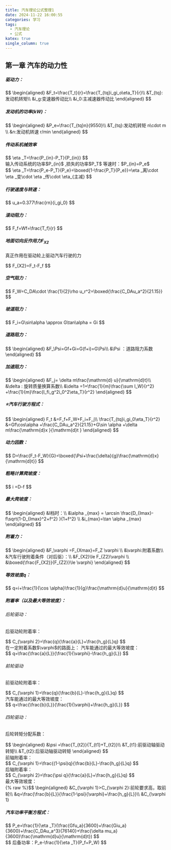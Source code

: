 ```yaml
---
title: 汽车理论公式整理1
date: 2024-11-22 16:00:55
categories: 学习
tags:
  - 汽车理论
  - 公式
katex: true
single_column: true
---
```

## 第一章 汽车的动力性

<!--more-->
##### 驱动力：
<div>
$$
\begin{aligned}
&F_t=\frac{T_t}{r}=\frac{T_{tq}i_gi_o\eta_T}{r}\\
&T_{tq}:发动机转矩\\
&i_g:变速器传动比\\
&i_0:主减速器传动比
\end{aligned}
$$
<div>

##### 发动机的功率(kW)：
<div>$$
\begin{aligned}
&P_e=\frac{T_{tq}n}{9550}\\
&T_{tq}:发动机转矩 n\cdot m \\
&n:发动机转速 r/min
\end{aligned}
$$</div>

##### 传动系机械效率
<div>$$
\eta _T=\frac{P_{in}-P_T}{P_{in}}
$$</div>
<div>
输入传动系统的功率$P_{in}$  ,损失的功率$P_T$  
等速时：$P_{in}=P_e$
<div>$$
\eta _T=\frac{P_e-P_T}{P_e}=\boxed{1-\frac{P_T}{P_e}}=\eta _离\cdot \eta _变\cdot \eta _传\cdot \eta_{主减}
$$</div>

##### 行驶速度与转速：
<div>$$
u_a=0.377\frac{rn}{i_gi_0}
$$</div>

##### 滚动阻力：
<div>$$
F_f=Wf=\frac{T_f}{r}
$$</div>

##### 地面切向反作用力$F_{X2}$
真正作用在驱动轮上驱动汽车行驶的力
<div>$$
F_{X2}=F_t-F_f
$$</div>

##### 空气阻力：
<div>$$
F_W=C_DA\cdot \frac{1}{2}\rho u_r^2=\boxed{\frac{C_DAu_a^2}{21.15}}
$$</div>

##### 坡道阻力：
<div>$$
F_i=G\sin\alpha \approx G\tan\alpha = Gi
$$</div>

##### 道路阻力：
<div>$$
\begin{aligned}
&F_\Psi=Gf+Gi=G(f+i)=G\Psi\\
&\Psi ：道路阻力系数
\end{aligned}
$$</div>

##### 加速阻力：
<div>$$
\begin{aligned}
&F_j= \delta m\frac{\mathrm{d} u}{\mathrm{d}t}\\
&\delta : 旋转质量换算系数\\
&\delta =1+\frac{1}{m}\frac{\sum I_W}{r^2}  +\frac{1}{m}\frac{I_fi_g^2i_0^2\eta_T}{r^2}
\end{aligned}
$$</div>

##### ⭐汽车行驶方程式：
<div>$$
\begin{aligned}
F_t &=F_f+F_W+F_i+F_j\\
\frac{T_{tq}i_gi_0\eta_T}{r^2} &=Gf\cos\alpha +\frac{C_DAu_a^2}{21.15}+G\sin \alpha +\delta m\frac{\mathrm{d}x }{\mathrm{d}t }  
\end{aligned}
$$</div>

##### 动力因数：
<div>$$
D=\frac{F_t-F_W}{G}=\boxed{\Psi+\frac{\delta}{g}\frac{\mathrm{d}x}{\mathrm{d}t}}
$$</div>

##### 粗略计算爬坡度：
<div>$$
i =D-f
$$</div>


##### 最大爬坡度：
<div>$$
\begin{aligned}
&I档时：\\
&\alpha _{max} = \arcsin \frac{D_{Imax}-f\sqrt{1-D_{Imax}^2+f^2} }{1+f^2} \\
&i_{max}=\tan \alpha _{max}
\end{aligned}
$$</div>

##### 附着力：
<div>$$
\begin{aligned}
&F_\varphi =F_{Xmax}=F_Z \varphi \\
&\varphi:附着系数\\
&汽车行驶附着条件（对后驱）：\\
&F_{X2}\le F_{Z2}\varphi \\
&\boxed{\frac{F_{X2}}{F_{Z2}}\le \varphi}
\end{aligned}
$$</div>

##### 等效坡度q：
<div>$$
q=i+\frac{1}{\cos \alpha}\frac{1}{g}\frac{\mathrm{d}u}{\mathrm{d}t}
$$</div>

##### 附着率（以及最大等效坡度）：
###### 后轮驱动：
后驱动轮附着率：
<div>$$
C_{\varphi 2}=\frac{q}{\frac{a}{L}+\frac{h_g}{L}q}
$$</div>
在一定附着系数$\varphi$的路面上：
汽车能通过的最大等效坡度：
<div>$$
q=\frac{\frac{a}{L}}{\frac{1}{\varphi}-\frac{h_g}{L}}
$$</div>
 
###### 前轮驱动
前驱动轮附着率：
<div>$$
C_{\varphi 1}=\frac{q}{\frac{b}{L}-\frac{h_g}{L}q}
$$</div>
汽车能通过的最大等效坡度：
<div>$$
q=\frac{\frac{b}{L}}{\frac{1}{\varphi}+\frac{h_g}{L}}
$$</div>

###### 四轮驱动：
后轮转矩分配系数：
<div>$$
\begin{aligned}
&\psi =\frac{T_{t2}}{T_{t1}+T_{t2}}\\
&T_{t1}:前驱动轴驱动转矩\\
&T_{t2}:后驱动轴驱动转矩
\end{aligned}
$$</div>
前轴附着率：
<div>$$
C_{\varphi 1}=\frac{(1-\psi)q}{\frac{b}{L}-\frac{h_g}{L}q}
$$</div>
后轴附着率：
<div>$$
C_{\varphi 2}=\frac{\psi q}{\frac{a}{L}+\frac{h_g}{L}q}
$$</div>
最大等效坡度：
<div>{% raw %}$$
\begin{aligned}
&C_{\varphi 1}>C_{\varphi 2}:前轮要求高，取前轮\\
&q=\frac{\frac{b}{L}}{\frac{1-\psi}{\varphi}+\frac{h_g}{L}}\\
&C_{\varphi 1}<C_{\varphi 2}:后轮要求高，后前轮\\
&q=\frac{\frac{a}{L}}{\frac{\psi}{\varphi}-\frac{h_g}{L}}
\end{aligned}
$${% endraw %}</div>

##### 汽车功率平衡方程式：
<div>$$
P_e=\frac{1}{\eta _T}(\frac{Gfu_a}{3600}+\frac{Giu_a}{3600}+\frac{C_DAu_a^3}{76140}+\frac{\delta mu_a}{3600}\frac{\mathrm{d}u}{\mathrm{d}t})
$$</div>
<div>$$
后备功率：P_e-\frac{1}{\eta _T}(P_f+P_W)
$$</div>